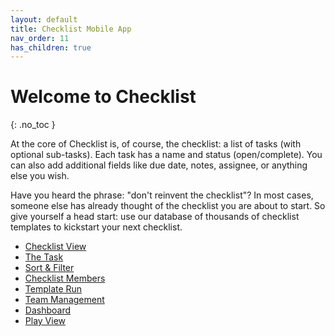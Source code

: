 ```yaml
---
layout: default
title: Checklist Mobile App
nav_order: 11
has_children: true
---
```


# Welcome to Checklist

{: .no_toc }

At the core of Checklist is, of course, the checklist: a list of tasks (with optional sub-tasks). Each task has a name and status (open/complete). You can also add additional fields like due date, notes, assignee, or anything else you wish.

Have you heard the phrase: "don't reinvent the checklist"? In most cases, someone else has already thought of the checklist you are about to start. So give yourself a head start: use our database of thousands of checklist templates to kickstart your next checklist.

* [Checklist View](/mobile/checklist/)
* [The Task](/mobile/checklist/task/)
* [Sort & Filter](/mobile/checklist/sort-filter/)
* [Checklist Members](/mobile/checklist/members/)
* [Template Run](/mobile/templates/run/)
* [Team Management](/mobile/teams/manage/)
* [Dashboard](/mobile/dashboard/)
* [Play View](/mobile/checklist/play/)